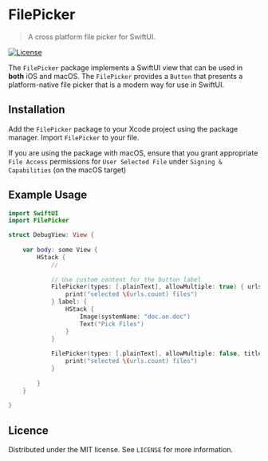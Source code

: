 # FilePicker
> A cross platform file picker for SwiftUI.

[![License][license-image]][license-url]

The `FilePicker` package implements a SwiftUI view that can be used in **both** iOS and macOS.
The `FilePicker`  provides a `Button` that presents a platform-native file picker that is a modern way for use in SwiftUI.

## Installation

Add the `FilePicker` package to your Xcode project using the package manager.
Import `FilePicker` to your file.

If you are using the package with macOS, ensure that you grant appropriate `File Access` permissions for `User Selected File` under `Signing & Capabilities`  (on the macOS target)

## Example Usage

```swift
import SwiftUI
import FilePicker

struct DebugView: View {
    
    var body: some View {
        HStack {
            //  
        
            // Use custom content for the button label
            FilePicker(types: [.plainText], allowMultiple: true) { urls in
                print("selected \(urls.count) files")
            } label: {
                HStack {
                    Image(systemName: "doc.on.doc")
                    Text("Pick Files")
                }
            }
            
            FilePicker(types: [.plainText], allowMultiple: false, title: "pick single file") { urls in
                print("selected \(urls.count) files")
            }
            
        }
    }
    
}
```

## Licence
Distributed under the MIT license. See ``LICENSE`` for more information.

[license-image]: https://img.shields.io/badge/License-MIT-blue.svg
[license-url]: LICENSE
